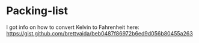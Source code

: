 # Packing-list


I got info on how to convert Kelvin to Fahrenheit here: https://gist.github.com/brettvaida/beb0487f86972b6ed9d056b80455a263